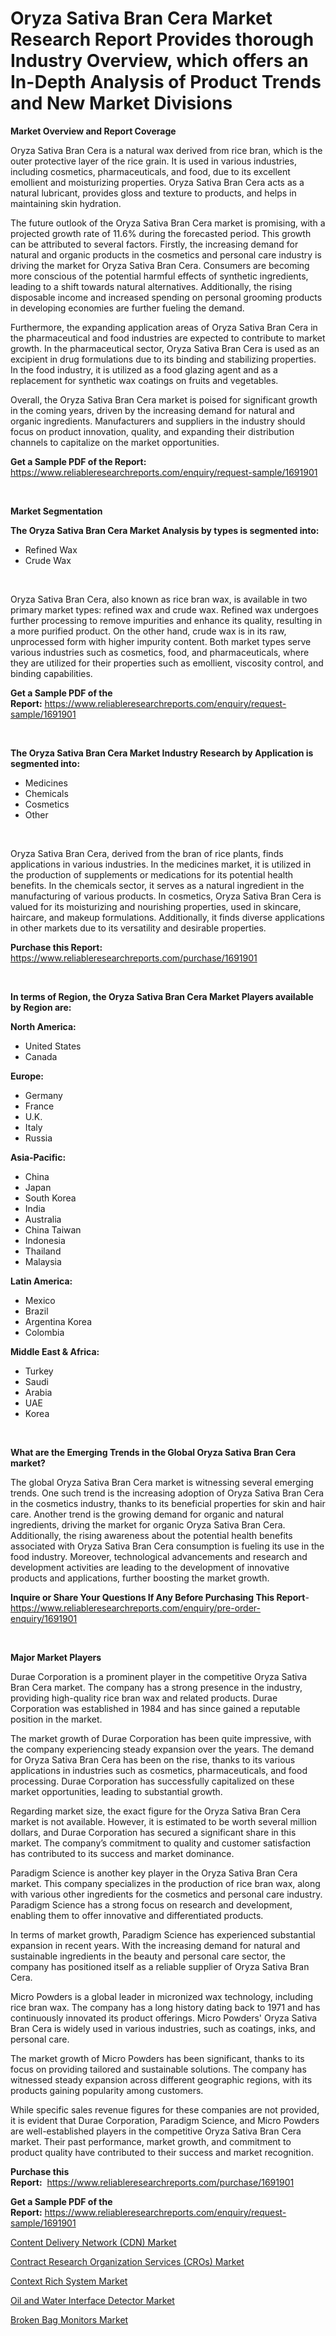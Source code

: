 <p><h1>Oryza Sativa Bran Cera Market Research Report Provides thorough Industry Overview, which offers an In-Depth Analysis of Product Trends and New Market Divisions</h1></p><p><strong>Market Overview and Report Coverage</strong></p>
<p><p>Oryza Sativa Bran Cera is a natural wax derived from rice bran, which is the outer protective layer of the rice grain. It is used in various industries, including cosmetics, pharmaceuticals, and food, due to its excellent emollient and moisturizing properties. Oryza Sativa Bran Cera acts as a natural lubricant, provides gloss and texture to products, and helps in maintaining skin hydration.</p><p>The future outlook of the Oryza Sativa Bran Cera market is promising, with a projected growth rate of 11.6% during the forecasted period. This growth can be attributed to several factors. Firstly, the increasing demand for natural and organic products in the cosmetics and personal care industry is driving the market for Oryza Sativa Bran Cera. Consumers are becoming more conscious of the potential harmful effects of synthetic ingredients, leading to a shift towards natural alternatives. Additionally, the rising disposable income and increased spending on personal grooming products in developing economies are further fueling the demand.</p><p>Furthermore, the expanding application areas of Oryza Sativa Bran Cera in the pharmaceutical and food industries are expected to contribute to market growth. In the pharmaceutical sector, Oryza Sativa Bran Cera is used as an excipient in drug formulations due to its binding and stabilizing properties. In the food industry, it is utilized as a food glazing agent and as a replacement for synthetic wax coatings on fruits and vegetables.</p><p>Overall, the Oryza Sativa Bran Cera market is poised for significant growth in the coming years, driven by the increasing demand for natural and organic ingredients. Manufacturers and suppliers in the industry should focus on product innovation, quality, and expanding their distribution channels to capitalize on the market opportunities.</p></p>
<p><strong>Get a Sample PDF of the Report:</strong> <a href="https://www.reliableresearchreports.com/enquiry/request-sample/1691901">https://www.reliableresearchreports.com/enquiry/request-sample/1691901</a></p>
<p>&nbsp;</p>
<p><strong>Market Segmentation</strong></p>
<p><strong>The Oryza Sativa Bran Cera Market Analysis by types is segmented into:</strong></p>
<p><ul><li>Refined Wax</li><li>Crude Wax</li></ul></p>
<p>&nbsp;</p>
<p><p>Oryza Sativa Bran Cera, also known as rice bran wax, is available in two primary market types: refined wax and crude wax. Refined wax undergoes further processing to remove impurities and enhance its quality, resulting in a more purified product. On the other hand, crude wax is in its raw, unprocessed form with higher impurity content. Both market types serve various industries such as cosmetics, food, and pharmaceuticals, where they are utilized for their properties such as emollient, viscosity control, and binding capabilities.</p></p>
<p><strong>Get a Sample PDF of the Report:</strong>&nbsp;<a href="https://www.reliableresearchreports.com/enquiry/request-sample/1691901">https://www.reliableresearchreports.com/enquiry/request-sample/1691901</a></p>
<p>&nbsp;</p>
<p><strong>The Oryza Sativa Bran Cera Market Industry Research by Application is segmented into:</strong></p>
<p><ul><li>Medicines</li><li>Chemicals</li><li>Cosmetics</li><li>Other</li></ul></p>
<p>&nbsp;</p>
<p><p>Oryza Sativa Bran Cera, derived from the bran of rice plants, finds applications in various industries. In the medicines market, it is utilized in the production of supplements or medications for its potential health benefits. In the chemicals sector, it serves as a natural ingredient in the manufacturing of various products. In cosmetics, Oryza Sativa Bran Cera is valued for its moisturizing and nourishing properties, used in skincare, haircare, and makeup formulations. Additionally, it finds diverse applications in other markets due to its versatility and desirable properties.</p></p>
<p><strong>Purchase this Report:</strong>&nbsp; <a href="https://www.reliableresearchreports.com/purchase/1691901">https://www.reliableresearchreports.com/purchase/1691901</a></p>
<p>&nbsp;</p>
<p><strong>In terms of Region, the Oryza Sativa Bran Cera Market Players available by Region are:</strong></p>
<p>
    <p> <strong> North America: </strong>
        <ul>
            <li>United States</li>
            <li>Canada</li>
        </ul>
        </p> 
    <p> <strong> Europe: </strong>
        <ul>
            <li>Germany</li>
            <li>France</li>
            <li>U.K.</li>
            <li>Italy</li>
            <li>Russia</li>
        </ul>
        </p> 
    <p> <strong> Asia-Pacific: </strong>
        <ul>
            <li>China</li>
            <li>Japan</li>
            <li>South Korea</li>
            <li>India</li>
            <li>Australia</li>
            <li>China Taiwan</li>
            <li>Indonesia</li>
            <li>Thailand</li>
            <li>Malaysia</li>
        </ul>
        </p> 
    <p> <strong> Latin America: </strong>
        <ul>
            <li>Mexico</li>
            <li>Brazil</li>
            <li>Argentina Korea</li>
            <li>Colombia</li>
        </ul>
        </p> 
    <p> <strong> Middle East & Africa: </strong>
        <ul>
            <li>Turkey</li>
            <li>Saudi</li>
            <li>Arabia</li>
            <li>UAE</li>
            <li>Korea</li>
        </ul>
    </p>
    </p>
<p>&nbsp;</p>
<p><strong>What are the Emerging Trends in the Global Oryza Sativa Bran Cera market?</strong></p>
<p><p>The global Oryza Sativa Bran Cera market is witnessing several emerging trends. One such trend is the increasing adoption of Oryza Sativa Bran Cera in the cosmetics industry, thanks to its beneficial properties for skin and hair care. Another trend is the growing demand for organic and natural ingredients, driving the market for organic Oryza Sativa Bran Cera. Additionally, the rising awareness about the potential health benefits associated with Oryza Sativa Bran Cera consumption is fueling its use in the food industry. Moreover, technological advancements and research and development activities are leading to the development of innovative products and applications, further boosting the market growth.</p></p>
<p><strong>Inquire or Share Your Questions If Any Before Purchasing This Report</strong>- <a href="https://www.reliableresearchreports.com/enquiry/pre-order-enquiry/1691901">https://www.reliableresearchreports.com/enquiry/pre-order-enquiry/1691901</a></p>
<p>&nbsp;</p>
<p><strong>Major Market Players</strong></p>
<p><p>Durae Corporation is a prominent player in the competitive Oryza Sativa Bran Cera market. The company has a strong presence in the industry, providing high-quality rice bran wax and related products. Durae Corporation was established in 1984 and has since gained a reputable position in the market.</p><p>The market growth of Durae Corporation has been quite impressive, with the company experiencing steady expansion over the years. The demand for Oryza Sativa Bran Cera has been on the rise, thanks to its various applications in industries such as cosmetics, pharmaceuticals, and food processing. Durae Corporation has successfully capitalized on these market opportunities, leading to substantial growth.</p><p>Regarding market size, the exact figure for the Oryza Sativa Bran Cera market is not available. However, it is estimated to be worth several million dollars, and Durae Corporation has secured a significant share in this market. The company’s commitment to quality and customer satisfaction has contributed to its success and market dominance.</p><p>Paradigm Science is another key player in the Oryza Sativa Bran Cera market. This company specializes in the production of rice bran wax, along with various other ingredients for the cosmetics and personal care industry. Paradigm Science has a strong focus on research and development, enabling them to offer innovative and differentiated products.</p><p>In terms of market growth, Paradigm Science has experienced substantial expansion in recent years. With the increasing demand for natural and sustainable ingredients in the beauty and personal care sector, the company has positioned itself as a reliable supplier of Oryza Sativa Bran Cera.</p><p>Micro Powders is a global leader in micronized wax technology, including rice bran wax. The company has a long history dating back to 1971 and has continuously innovated its product offerings. Micro Powders' Oryza Sativa Bran Cera is widely used in various industries, such as coatings, inks, and personal care.</p><p>The market growth of Micro Powders has been significant, thanks to its focus on providing tailored and sustainable solutions. The company has witnessed steady expansion across different geographic regions, with its products gaining popularity among customers.</p><p>While specific sales revenue figures for these companies are not provided, it is evident that Durae Corporation, Paradigm Science, and Micro Powders are well-established players in the competitive Oryza Sativa Bran Cera market. Their past performance, market growth, and commitment to product quality have contributed to their success and market recognition.</p></p>
<p><strong>Purchase this Report:</strong>&nbsp;&nbsp;<a href="https://www.reliableresearchreports.com/purchase/1691901">https://www.reliableresearchreports.com/purchase/1691901</a></p>
<p></p>
<p><strong>Get a Sample PDF of the Report:</strong>&nbsp;<a href="https://www.reliableresearchreports.com/enquiry/request-sample/1691901">https://www.reliableresearchreports.com/enquiry/request-sample/1691901</a></p>
<p><p><a href="https://www.linkedin.com/pulse/content-delivery-network-cdn-market-challenges-opportunities/">Content Delivery Network (CDN) Market</a></p><p><a href="https://www.linkedin.com/pulse/contract-research-organization-services-cros-market-size/">Contract Research Organization Services (CROs) Market</a></p><p><a href="https://www.linkedin.com/pulse/context-rich-system-market-size-2023-2030-global-industrial/">Context Rich System Market</a></p><p><a href="https://medium.com/@taniawisozk2023/oil-and-water-interface-detector-market-report-reveals-the-latest-trends-and-growth-opportunities-17a47d121972">Oil and Water Interface Detector Market</a></p><p><a href="https://medium.com/@sigridrobel/broken-bag-monitors-market-the-key-to-successful-business-strategy-forecast-till-2030-25b495c9f3de">Broken Bag Monitors Market</a></p></p>
